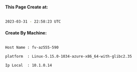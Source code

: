 
   
#### This Page Create at:

```bash

2023-03-31 - 22:58:23 UTC

```

#### Create By Machine:

```bash

Host Name : fv-az555-590

platform  : Linux-5.15.0-1034-azure-x86_64-with-glibc2.35

Ip Local  : 10.1.0.14

```

